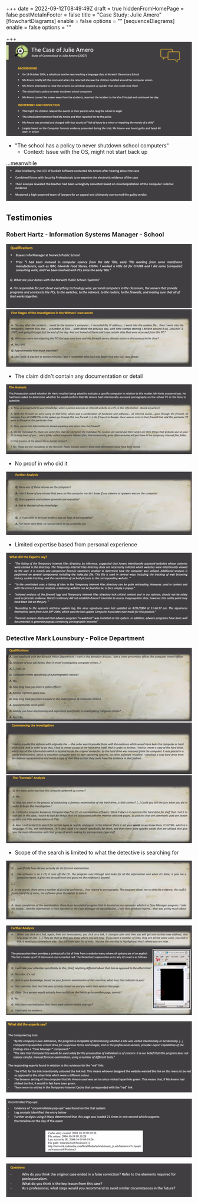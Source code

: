 +++
date = 2022-09-12T08:49:49Z
draft = true
hiddenFromHomePage = false
postMetaInFooter = false
title = "Case Study: Julie Amero"
[flowchartDiagrams]
enable = false
options = ""
[sequenceDiagrams]
enable = false
options = ""

+++
![](/uploads/snipaste_2022-09-12_18-48-39.png)

* "The school has a policy to never shutdown school computers"
  * Context: Issue with the OS, might not start back up

...meanwhile   
![](/uploads/snipaste_2022-09-12_18-55-47.png)

## Testimonies

### Robert Hartz - Information Systems Manager - School

![](/uploads/snipaste_2022-09-12_18-57-30.png)  
![](/uploads/snipaste_2022-09-12_19-00-11.png)

* The claim didn't contain any documentation or detail

![](/uploads/snipaste_2022-09-12_19-04-01.png)

* No proof in who did it

![](/uploads/snipaste_2022-09-12_19-06-19.png)

* Limited expertise based from personal experience

![](/uploads/snipaste_2022-09-12_19-07-51.png)

### Detective Mark Lounsbury - Police Department

![](/uploads/snipaste_2022-09-12_19-12-39.png)  
![](/uploads/snipaste_2022-09-12_19-14-40.png)  
![](/uploads/snipaste_2022-09-12_19-17-22.png)

* Scope of the search is limited to what the detective is searching for

![](/uploads/snipaste_2022-09-12_19-23-30.png)

![](/uploads/snipaste_2022-09-12_19-25-32.png)

![](/uploads/snipaste_2022-09-12_19-26-51.png)

![](/uploads/snipaste_2022-09-12_19-28-52.png)

![](/uploads/snipaste_2022-09-12_19-34-38.png)